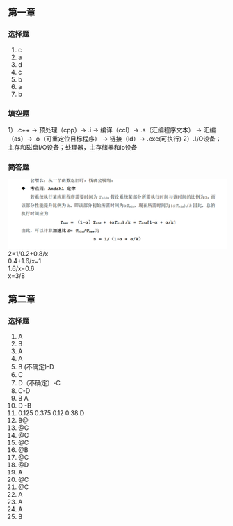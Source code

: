 ## 第一章
### 选择题
1. c
2. a
3. d
4. c
5. b
6. a
7. b
### 填空题
1）.c++ -> 预处理（cpp）-> .i -> 编译（ccl）-> .s（汇编程序文本） -> 汇编（as）-> .o（可重定位目标程序） -> 链接（ld）-> .exe(可执行)
2）.I/O设备；主存和磁盘I/O设备；处理器，主存储器和io设备

### 简答题
![alt text](image.png)
2=1/0.2+0.8/x  
0.4+1.6/x=1  
1.6/x=0.6  
x=3/8  

## 第二章
### 选择题
1. A
2. B
3. A
4. A
5. B (不确定)-D
6. C
7. D（不确定）-C
8. C-D
9. B A
10. D -B
11. 0.125 0.375 0.12 0.38 D
12. B@
13. @C
14. @C
15. @C
16. @B
17. @C
18. @D
19. A
20. @C
21. @C
22. A
23. A
24. A
25. B